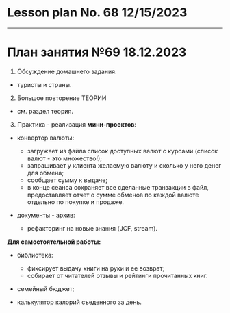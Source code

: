 # Lesson plan No. 68 12/15/2023


___________________________________________

# План занятия №69 18.12.2023

1. Обсуждение домашнего задания:
- туристы и страны.


2. Большое повторение ТЕОРИИ
- см. раздел теория.


3. Практика - реализация **мини-проектов**:
- конвертор валюты:
  - загружает из файла список доступных валют с курсами (список валют - это множество!);
  - запрашивает у клиента желаемую валюту и сколько у него денег для обмена;
  - сообщает сумму к выдаче;
  - в конце сеанса сохраняет все сделанные транзакции в файл, предоставляет отчет о сумме 
  обменов по каждой валюте отдельно по покупке и продаже. 

- документы - архив:
  - рефакторинг на новые знания (JCF, stream).


**Для самостоятельной работы:**
- библиотека:
  - фиксирует выдачу книги на руки и ее возврат;
  - собирает от читателей отзывы и рейтинги прочитанных книг.
  
- семейный бюджет;

- калькулятор калорий съеденного за день.